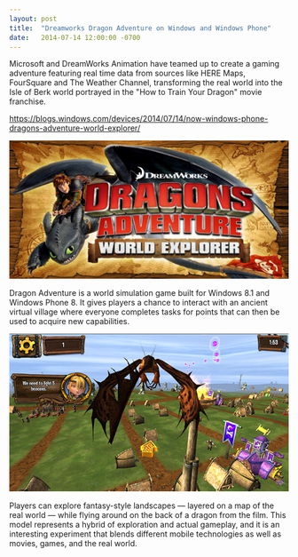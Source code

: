 ```yaml
---
layout: post
title:  "Dreamworks Dragon Adventure on Windows and Windows Phone"
date:   2014-07-14 12:00:00 -0700
---
```


Microsoft and DreamWorks Animation have teamed up to create a gaming adventure featuring real time data from sources like HERE Maps, FourSquare and The Weather Channel, transforming the real world into the  Isle of Berk world portrayed in the "How to Train Your Dragon" movie franchise.

<https://blogs.windows.com/devices/2014/07/14/now-windows-phone-dragons-adventure-world-explorer/>

![Dreamworks Dragon Adventure](/assets/20140714-dragon-adventure-1.jpg)

Dragon Adventure is a world simulation game built for Windows 8.1 and Windows Phone 8. It gives players a chance to interact with an ancient virtual village where everyone completes tasks for points that can then be used to acquire new capabilities.

![Dreamworks Dragon Adventure](/assets/20140714-dragon-adventure-2.jpg)

Players can explore fantasy-style landscapes — layered on a map of the real world — while flying around on the back of a dragon from the film. This model represents a hybrid of exploration and actual gameplay, and it is an interesting experiment that blends different mobile technologies as well as movies, games, and the real world.
